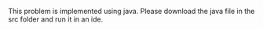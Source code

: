 This problem is implemented using java.  Please download the java file in the src folder and run it in an ide.
